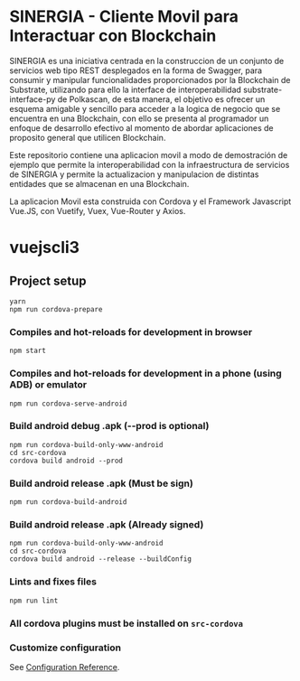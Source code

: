 # SINERGIA - Cliente Movil para Interactuar con Blockchain

SINERGIA es una iniciativa centrada en la construccion de un conjunto de servicios web tipo REST desplegados en la forma de Swagger, para consumir y manipular funcionalidades proporcionados por la Blockchain de Substrate, utilizando para ello la interface de interoperabilidad substrate-interface-py de Polkascan, de esta manera, el objetivo es ofrecer un esquema amigable y sencillo para acceder a la logica de negocio que se encuentra en una Blockchain, con ello se presenta al programador un enfoque de desarrollo efectivo al momento de abordar aplicaciones de proposito general que utilicen Blockchain.

Este repositorio contiene una aplicacion movil a modo de demostración de ejemplo que permite la interoperabilidad con la infraestructura de servicios de SINERGIA y permite la actualizacion y manipulacion de distintas entidades que se almacenan en una Blockchain.

La aplicacion Movil esta construida con Cordova y el Framework Javascript Vue.JS, con Vuetify, Vuex, Vue-Router y Axios.


# vuejscli3

## Project setup
```
yarn
npm run cordova-prepare
```

### Compiles and hot-reloads for development in browser
```
npm start
```

### Compiles and hot-reloads for development in a phone (using ADB) or emulator
```
npm run cordova-serve-android
```

### Build android debug .apk (--prod is optional)
```
npm run cordova-build-only-www-android
cd src-cordova
cordova build android --prod
```

### Build android release .apk (Must be sign)
```
npm run cordova-build-android
```

### Build android release .apk (Already signed)
```
npm run cordova-build-only-www-android
cd src-cordova
cordova build android --release --buildConfig
```

### Lints and fixes files
```
npm run lint
```

### All cordova plugins must be installed on `src-cordova`

### Customize configuration
See [Configuration Reference](https://cli.vuejs.org/config/).

